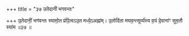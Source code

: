 +++
title = "३७ उतेदानीं भगवन्तः"

+++
उ॒तेदानीं॒ भग॑वन्तः स्यामो॒त प्र॑पि॒त्वऽउ॒त मध्ये॒ऽअह्ना॑म्। उ॒तोदि॑ता मघव॒न्त्सूर्य्य॑स्य व॒यं दे॒वाना॑ꣳ सुम॒तौ स्या॑म ॥३७ ॥